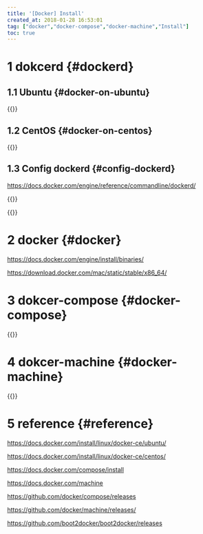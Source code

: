 ```yaml
---
title: '[Docker] Install'
created_at: 2018-01-28 16:53:01
tag: ["docker","docker-compose","docker-machine","Install"]
toc: true
---
```


# 1 dokcerd {#dockerd}

## 1.1 Ubuntu {#docker-on-ubuntu} 

{{<highlight-file path="docker-on-ubuntu.sh" lang="bash">}}

## 1.2 CentOS {#docker-on-centos}

{{<highlight-file path="docker-on-centos.sh" lang="bash">}}

## 1.3 Config dockerd {#config-dockerd}

<https://docs.docker.com/engine/reference/commandline/dockerd/>

{{<highlight-file path="config-dockerd.sh" lang="bash">}}

{{<highlight-file path="daemon.json" lang="json">}}

# 2 docker {#docker}

<https://docs.docker.com/engine/install/binaries/>

<https://download.docker.com/mac/static/stable/x86_64/>

# 3 dokcer-compose {#docker-compose}

{{<highlight-file path="docker-compose.sh" lang="bash">}}


# 4 dokcer-machine {#docker-machine}

{{<highlight-file path="docker-machine.sh" lang="bash">}}


# 5 reference {#reference}

https://docs.docker.com/install/linux/docker-ce/ubuntu/

https://docs.docker.com/install/linux/docker-ce/centos/

https://docs.docker.com/compose/install

https://docs.docker.com/machine

https://github.com/docker/compose/releases

https://github.com/docker/machine/releases/

https://github.com/boot2docker/boot2docker/releases

[install.docker-on-ubuntu.sh]:install.docker-on-ubuntu.sh
[install.docker-on-centos.sh]:install.docker-on-centos.sh
[config.dockerd.sh]:config.dockerd.sh

[install.docker-compose.sh]:install.docker-compose.sh
[install.docker-machine.sh]:install.docker-machine.sh
